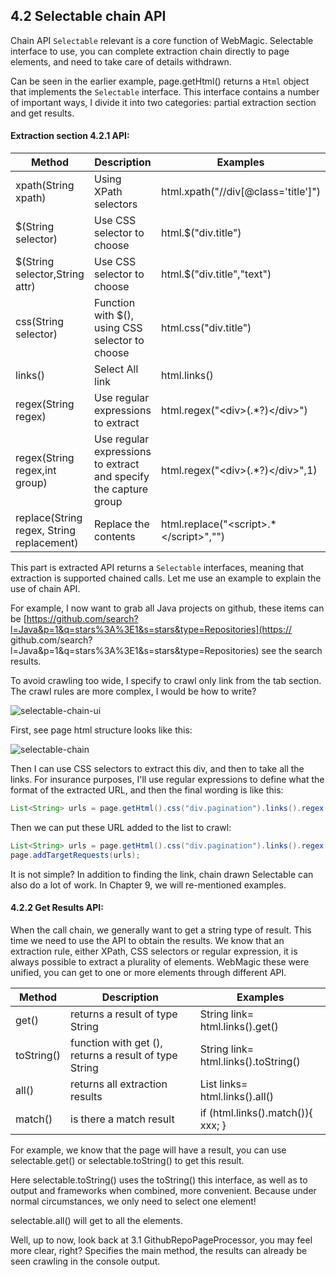 ## 4.2 Selectable chain API

Chain API `Selectable` relevant is a core function of WebMagic. Selectable interface to use, you can complete extraction chain directly to page elements, and need to take care of details withdrawn.

Can be seen in the earlier example, page.getHtml() returns a `Html` object that implements the `Selectable` interface. This interface contains a number of important ways, I divide it into two categories: partial extraction section and get results.

#### Extraction section 4.2.1 API:

| Method | Description | Examples |
| ------------ | ------------- | ------------ |
| xpath(String xpath) | Using XPath selectors  | html.xpath("//div[@class='title']") |
| $(String selector) | Use CSS selector to choose  | html.$("div.title") |
| $(String selector,String attr) | Use CSS selector to choose  | html.$("div.title","text") |
| css(String selector) | Function with $(), using CSS selector to choose  | html.css("div.title") |
| links() | Select All link  | html.links() |
| regex(String regex) | Use regular expressions to extract  | html.regex("\<div\>(.\*?)\</div>") |
| regex(String regex,int group) | Use regular expressions to extract and specify the capture group  | html.regex("\<div\>(.\*?)\</div>",1) |
| replace(String regex, String replacement) | Replace the contents  | html.replace("\<script>.\*\</script>","")|

This part is extracted API returns a `Selectable` interfaces, meaning that extraction is supported chained calls. Let me use an example to explain the use of chain API.

For example, I now want to grab all Java projects on github, these items can be [https://github.com/search?l=Java&p=1&q=stars%3A%3E1&s=stars&type=Repositories](https:// github.com/search?l=Java&p=1&q=stars%3A%3E1&s=stars&type=Repositories) see the search results.

To avoid crawling too wide, I specify to crawl only link from the tab section. The crawl rules are more complex, I would be how to write?

![selectable-chain-ui](http://webmagic.qiniudn.com/oscimages/151454_2T01_190591.png)

First, see page html structure looks like this:

![selectable-chain](http://webmagic.qiniudn.com/oscimages/151632_88Oq_190591.png)

Then I can use CSS selectors to extract this div, and then to take all the links. For insurance purposes, I'll use regular expressions to define what the format of the extracted URL, and then the final wording is like this:

```java
List<String> urls = page.getHtml().css("div.pagination").links().regex(".*/search/\?l=java.*").all();
```

Then we can put these URL added to the list to crawl:

```java
List<String> urls = page.getHtml().css("div.pagination").links().regex(".*/search/\?l=java.*").all();
page.addTargetRequests(urls);
```

It is not simple? In addition to finding the link, chain drawn Selectable can also do a lot of work. In Chapter 9, we will re-mentioned examples.

#### 4.2.2 Get Results API:

When the call chain, we generally want to get a string type of result. This time we need to use the API to obtain the results. We know that an extraction rule, either XPath, CSS selectors or regular expression, it is always possible to extract a plurality of elements. WebMagic these were unified, you can get to one or more elements through different API.

| Method | Description | Examples |
| ------------ | ------------- | ------------ |
| get() | returns a result of type String | String link= html.links().get()|
| toString() | function with get (), returns a result of type String | String link= html.links().toString()|
| all() | returns all extraction results | List<String> links= html.links().all()|
| match() | is there a match result | if (html.links().match()){ xxx; }|

For example, we know that the page will have a result, you can use selectable.get() or selectable.toString() to get this result.

Here selectable.toString() uses the toString() this interface, as well as to output and frameworks when combined, more convenient. Because under normal circumstances, we only need to select one element!

selectable.all() will get to all the elements.

Well, up to now, look back at 3.1 GithubRepoPageProcessor, you may feel more clear, right? Specifies the main method, the results can already be seen crawling in the console output.
